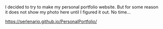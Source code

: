 I decided to try to make my personal portfolio website. But for some reason it does not show my photo here until I figured it out. No time...

https://serlenario.github.io/PersonalPortfolio/
